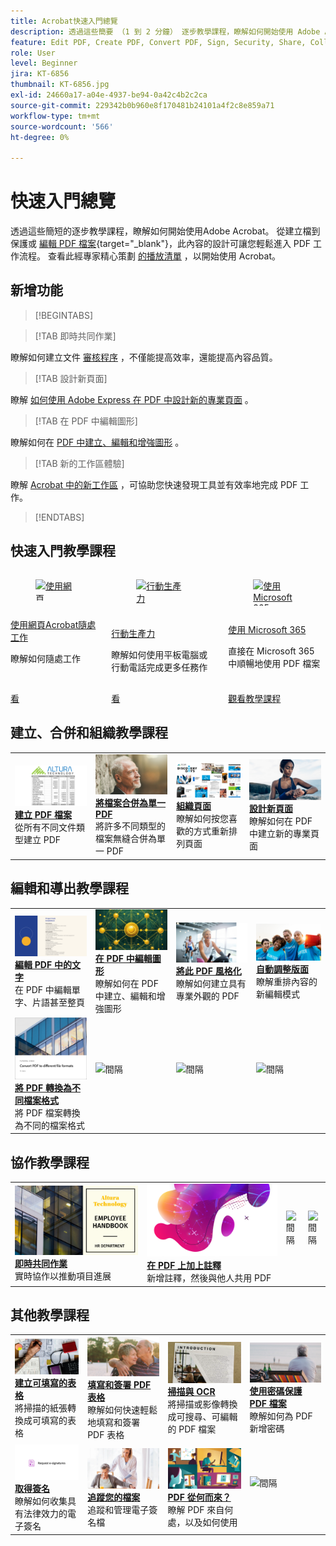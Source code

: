```yaml
---
title: Acrobat快速入門總覽
description: 透過這些簡要 （1 到 2 分鐘） 逐步教學課程，瞭解如何開始使用 Adobe Acrobat
feature: Edit PDF, Create PDF, Convert PDF, Sign, Security, Share, Collaboration, Workspace
role: User
level: Beginner
jira: KT-6856
thumbnail: KT-6856.jpg
exl-id: 24660a17-a04e-4937-be94-0a42c4b2c2ca
source-git-commit: 229342b0b960e8f170481b24101a4f2c8e859a71
workflow-type: tm+mt
source-wordcount: '566'
ht-degree: 0%

---
```


# 快速入門總覽

透過這些簡短的逐步教學課程，瞭解如何開始使用Adobe Acrobat。 從建立檔到保護或 [編輯 PDF 檔案](https://www.adobe.com/tw/acrobat/online/pdf-editor.html){target="_blank"}，此內容的設計可讓您輕鬆進入 PDF 工作流程。 查看此經專家精心策劃 [的播放清單](https://experienceleague.adobe.com/en/playlists/acrobat-get-started-business-users) ，以開始使用 Acrobat。

## 新增功能

>[!BEGINTABS]

>[!TAB 即時共同作業]

瞭解如何建立文件 [審核程序](collaborate.md) ，不僅能提高效率，還能提高內容品質。

>[!TAB 設計新頁面]

瞭解 [如何使用 Adobe Express 在 PDF 中設計新的專業頁面](add-custom-page.md) 。

>[!TAB 在 PDF 中編輯圖形]

瞭解如何在 [PDF 中建立、編輯和增強圖形](edit-graphics.md) 。

>[!TAB 新的工作區體驗]

瞭解 [Acrobat 中的新工作區](new-workspace.md) ，可協助您快速發現工具並有效率地完成 PDF 工作。

>[!ENDTABS]

## 快速入門教學課程



<!-- CARDS

* https://experienceleague.adobe.com/en/docs/document-cloud-learn/acrobat-learning/getting-started/acrobatweb
  {title = Work anywhere with Acrobat web}
  {description = Learn how to work from anywhere}
  {image = https://experienceleague.adobe.com/en/docs/document-cloud-learn/acrobat-learning/getting-started/media_1bfcf9b6746a553be3bae3718499df7f83847b637.png?width=400&format=webply&optimize=medium}
  {cta = Watch}
* https://experienceleague.adobe.com/en/docs/document-cloud-learn/acrobat-learning/getting-started/productivity
  {title = Productivity on the go}
  {description = Learn how to do more from your tablet or mobile phone}
  {image = https://experienceleague.adobe.com/en/docs/document-cloud-learn/acrobat-learning/getting-started/media_1baac857c8ccc7eb8f0af7c27bd123772b2d5cac4.png?width=400&format=webply&optimize=medium}
  {cta = Watch}
* https://experienceleague.adobe.com/en/docs/journey-optimizer/using/get-started/user-interface
  {title = Work with Microsoft 365}
  {description = Work seamlessly with PDF files, right inside Microsoft 365}
  {image = https://experienceleague.adobe.com/en/docs/document-cloud-learn/acrobat-learning/getting-started/media_1e715d1ec959dc755a27cab94e21039372673afac.png?width=400&format=webply&optimize=medium}
  {cta = View tutorials}

-->
<!-- START CARDS HTML - DO NOT MODIFY BY HAND -->
<div class="columns">
    <div class="column is-half-tablet is-half-desktop is-one-third-widescreen" aria-label="Work anywhere with Acrobat web">
        <div class="card" style="height: 100%; display: flex; flex-direction: column; height: 100%;">
            <div class="card-image">
                <figure class="image x-is-16by9">
                    <a href="https://experienceleague.adobe.com/en/docs/document-cloud-learn/acrobat-learning/getting-started/acrobatweb" title="使用網頁Acrobat隨處工作" target="_blank" rel="referrer">
                        <img class="is-bordered-r-small" src="https://experienceleague.adobe.com/en/docs/document-cloud-learn/acrobat-learning/getting-started/media_1bfcf9b6746a553be3bae3718499df7f83847b637.png?width=400&format=webply&optimize=medium" alt="使用網頁Acrobat隨處工作"
                             style="width: 100%; aspect-ratio: 16 / 9; object-fit: cover; overflow: hidden; display: block; margin: auto;">
                    </a>
                </figure>
            </div>
            <div class="card-content is-padded-small" style="display: flex; flex-direction: column; flex-grow: 1; justify-content: space-between;">
                <div class="top-card-content">
                    <p class="headline is-size-6 has-text-weight-bold">
                        <a href="https://experienceleague.adobe.com/en/docs/document-cloud-learn/acrobat-learning/getting-started/acrobatweb" target="_blank" rel="referrer" title="使用網頁Acrobat隨處工作">使用網頁Acrobat隨處工作</a>
                    </p>
                    <p class="is-size-6">瞭解如何隨處工作</p>
                </div>
                <a href="https://experienceleague.adobe.com/en/docs/document-cloud-learn/acrobat-learning/getting-started/acrobatweb" target="_blank" rel="referrer" class="spectrum-Button spectrum-Button--outline spectrum-Button--primary spectrum-Button--sizeM" style="align-self: flex-start; margin-top: 1rem;">
                    <span class="spectrum-Button-label has-no-wrap has-text-weight-bold">看</span>
                </a>
            </div>
        </div>
    </div>
    <div class="column is-half-tablet is-half-desktop is-one-third-widescreen" aria-label="Productivity on the go">
        <div class="card" style="height: 100%; display: flex; flex-direction: column; height: 100%;">
            <div class="card-image">
                <figure class="image x-is-16by9">
                    <a href="https://experienceleague.adobe.com/en/docs/document-cloud-learn/acrobat-learning/getting-started/productivity" title="行動生產力" target="_blank" rel="referrer">
                        <img class="is-bordered-r-small" src="https://experienceleague.adobe.com/en/docs/document-cloud-learn/acrobat-learning/getting-started/media_1baac857c8ccc7eb8f0af7c27bd123772b2d5cac4.png?width=400&format=webply&optimize=medium" alt="行動生產力"
                             style="width: 100%; aspect-ratio: 16 / 9; object-fit: cover; overflow: hidden; display: block; margin: auto;">
                    </a>
                </figure>
            </div>
            <div class="card-content is-padded-small" style="display: flex; flex-direction: column; flex-grow: 1; justify-content: space-between;">
                <div class="top-card-content">
                    <p class="headline is-size-6 has-text-weight-bold">
                        <a href="https://experienceleague.adobe.com/en/docs/document-cloud-learn/acrobat-learning/getting-started/productivity" target="_blank" rel="referrer" title="行動生產力">行動生產力</a>
                    </p>
                    <p class="is-size-6">瞭解如何使用平板電腦或行動電話完成更多任務作</p>
                </div>
                <a href="https://experienceleague.adobe.com/en/docs/document-cloud-learn/acrobat-learning/getting-started/productivity" target="_blank" rel="referrer" class="spectrum-Button spectrum-Button--outline spectrum-Button--primary spectrum-Button--sizeM" style="align-self: flex-start; margin-top: 1rem;">
                    <span class="spectrum-Button-label has-no-wrap has-text-weight-bold">看</span>
                </a>
            </div>
        </div>
    </div>
    <div class="column is-half-tablet is-half-desktop is-one-third-widescreen" aria-label="Work with Microsoft 365">
        <div class="card" style="height: 100%; display: flex; flex-direction: column; height: 100%;">
            <div class="card-image">
                <figure class="image x-is-16by9">
                    <a href="https://experienceleague.adobe.com/en/docs/journey-optimizer/using/get-started/user-interface" title="使用 Microsoft 365" target="_blank" rel="referrer">
                        <img class="is-bordered-r-small" src="https://experienceleague.adobe.com/en/docs/document-cloud-learn/acrobat-learning/getting-started/media_1e715d1ec959dc755a27cab94e21039372673afac.png?width=400&format=webply&optimize=medium" alt="使用 Microsoft 365"
                             style="width: 100%; aspect-ratio: 16 / 9; object-fit: cover; overflow: hidden; display: block; margin: auto;">
                    </a>
                </figure>
            </div>
            <div class="card-content is-padded-small" style="display: flex; flex-direction: column; flex-grow: 1; justify-content: space-between;">
                <div class="top-card-content">
                    <p class="headline is-size-6 has-text-weight-bold">
                        <a href="https://experienceleague.adobe.com/en/docs/journey-optimizer/using/get-started/user-interface" target="_blank" rel="referrer" title="使用 Microsoft 365">使用 Microsoft 365</a>
                    </p>
                    <p class="is-size-6">直接在 Microsoft 365 中順暢地使用 PDF 檔案</p>
                </div>
                <a href="https://experienceleague.adobe.com/en/docs/journey-optimizer/using/get-started/user-interface" target="_blank" rel="referrer" class="spectrum-Button spectrum-Button--outline spectrum-Button--primary spectrum-Button--sizeM" style="align-self: flex-start; margin-top: 1rem;">
                    <span class="spectrum-Button-label has-no-wrap has-text-weight-bold">觀看教學課程</span>
                </a>
            </div>
        </div>
    </div>
</div>
<!-- END CARDS HTML - DO NOT MODIFY BY HAND -->

## 建立、合併和組織教學課程

<table style="table-layout:fixed">
  <tr>
    <td>
      <a href="create-pdf.md">
        <img alt="建立 PDF 檔案" src="../assets/create.png" />
      </a>
      <div>
      <a href="create-pdf.md"><strong>建立 PDF 檔案</strong></a>
      </div>
      從所有不同文件類型建立 PDF      <br>
    </td>
    <td>
      <a href="combine-to-pdf.md">
        <img alt="將檔案合併為單一 PDF" src="../assets/combine.png" />
      </a>
      <div>
      <a href="combine-to-pdf.md"><strong>將檔案合併為單一 PDF</strong></a>
      </div>
      將許多不同類型的檔案無縫合併為單一 PDF      <br>
    </td>
    <td>
      <a href="organize.md">
        <img alt="組織頁面" src="../assets/organize-pages.png" />
      </a>
      <div>
      <a href="organize.md"><strong>組織頁面</strong></a>
      </div>
      瞭解如何按您喜歡的方式重新排列頁面      <br>
    </td>
    <td>
      <a href="add-custom-page.md">
        <img alt="設計新頁面" src="../assets/design.png" />
      </a>
      <div>
      <a href="add-custom-page.md"><strong>設計新頁面</strong></a>
      </div>
     瞭解如何在 PDF 中建立新的專業頁面      <br>
    </td>
  </tr>
  </table>

## 編輯和導出教學課程

<table style="table-layout:fixed">
  <tr>
    <td>
      <a href="edit-pdf.md">
        <img alt="編輯 PDF 中的文字" src="../assets/edit-text.png" />
      </a>
      <div>
      <a href="edit-pdf.md"><strong>編輯 PDF 中的文字</strong></a>
      </div>
      在 PDF 中編輯單字、片語甚至整頁      <br>
    </td>
    <td>
      <a href="edit-graphics.md">
        <img alt="在 PDF 中編輯圖形" src="../assets/edit-graphics.png" />
      </a>
      <div>
      <a href="edit-graphics.md"><strong>在 PDF 中編輯圖形</strong></a>
      </div>
      瞭解如何在 PDF 中建立、編輯和增強圖形      <br>
    </td>
    <td>
      <a href="stylize-this-pdf.md">
        <img alt="將此 PDF 風格化" src="../assets/stylize-pdf.png" />
      </a>
      <div>
      <a href="stylize-this-pdf.md"><strong>將此 PDF 風格化</strong></a>
      </div>
      瞭解如何建立具有專業外觀的 PDF      <br>
    </td>
   <td>
      <a href="auto-adjust-layout.md">
        <img alt="自動調整版面" src="../assets/auto-adjust.png" />
      </a>
      <div>
      <a href="auto-adjust-layout.md"><strong>自動調整版面</strong></a>
      </div>
      瞭解重排內容的新編輯模式      <br>
    </td>
  </tr>
    <td>
      <a href="export-pdf.md">
        <img alt="將 PDF 轉換為不同檔案格式" src="../assets/convert.png" />
      </a>
      <div>
      <a href="export-pdf.md"><strong>將 PDF 轉換為不同檔案格式</strong></a>
      </div>
      將 PDF 檔案轉換為不同的檔案格式      <br>
    </td>
    <td>
   <img alt="間隔" src="../assets/Grayspacer.png" />
    <div>
    <br>
  </td>
  <td>
   <img alt="間隔" src="../assets/Grayspacer.png" />
    <div>
    <br>
  </td>
   <td>
   <img alt="間隔" src="../assets/Grayspacer.png" />
    <div>
    <br>
  </td>
</tr>
</table>

## 協作教學課程

<table style="table-layout:fixed">
  <tr>
    <td>
      <a href="collaborate.md">
        <img alt="即時共同作業" src="../assets/collaborate.png" />
      </a>
      <div>
      <a href="collaborate.md"><strong>即時共同作業</strong></a>
      </div>
      實時協作以推動項目進展
    </td>
    <td>
      <a href="comment-on-pdf-files.md">
        <img alt="在 PDF 上加上註釋" src="../assets/comment.png" />
      </a>
      <div>
      <a href="comment-on-pdf-files.md"><strong>在 PDF 上加上註釋</strong></a>
      </div>
      新增註釋，然後與他人共用 PDF      <br>
    </td>
    <td>
    <img alt="間隔" src="../assets/Whitespacer.png" />
      <div>
      <br>
    </td>
    <td>
    <img alt="間隔" src="../assets/Whitespacer.png" />
      <div>
      <br>
    </td>
</tr>
</table>

## 其他教學課程

<table style="table-layout:fixed">
<tr>
  <td>
    <a href="create-fillable-forms.md">
      <img alt="建立可填寫的表格" src="../assets/fillable-forms.png" />
    </a>
    <div>
      <a href="create-fillable-forms.md"><strong>建立可填寫的表格</strong></a>
      </div>
      將掃描的紙張轉換成可填寫的表格      <br>
  </td>
  <td>
    <a href="fill-and-sign.md">
      <img alt="填寫和簽署 PDF 表格" src="../assets/fill-sign.png" />
    </a>
    <div>
    <a href="fill-and-sign.md"><strong>填寫和簽署 PDF 表格</strong></a>
    </div>
    瞭解如何快速輕鬆地填寫和簽署 PDF 表格    <br>
  </td>
  <td>
    <a href="scan-and-ocr.md">
      <img alt="掃描與 OCR" src="../assets/scan.png" />
    </a>
    <div>
    <a href="scan-and-ocr.md"><strong>掃描與 OCR</strong></a>
    </div>
    將掃描或影像轉換成可搜尋、可編輯的 PDF 檔案    <br>
  </td>
  <td>
    <a href="password-protect.md">
      <img alt="使用密碼保護 PDF 檔案" src="../assets/protect.png" />
    </a>
    <div>
    <a href="password-protect.md"><strong>使用密碼保護 PDF 檔案</strong></a>
    </div>
    瞭解如何為 PDF 新增密碼    <br>
  </td>
</tr>
<tr>
  <td>
    <a href="signatures.md">
      <img alt="取得簽名" src="../assets/signatures.png" />
    </a>
    <div>
    <a href="signatures.md"><strong>取得簽名</strong></a>
    </div>
    瞭解如何收集具有法律效力的電子簽名    <br>
  </td>
  <td>
    <a href="track.md">
      <img alt="追蹤您的檔案" src="../assets/track.png" />
    </a>
    <div>
    <a href="track.md"><strong>追蹤您的檔案</strong></a>
    </div>
    追蹤和管理電子簽名檔    <br>
  </td>
  <td>
      <a href="where-do-pdfs-come-from.md">
        <img alt="PDF 從何而來？" src="../assets/where-pdfs.png" />
      </a>
      <div>
      <a href="where-do-pdfs-come-from.md"><strong>PDF 從何而來？</strong></a>
      </div>
      瞭解 PDF 來自何處，以及如何使用      <br>
  </td>
  <td>
   <img alt="間隔" src="../assets/Grayspacer.png" />
    <div>
    <br>
  </td>
</tr>
</table>
